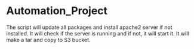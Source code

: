 # Automation_Project

The script will update all packages and install apache2 server if not installed.
It will check if the server is running and if not, it will start it.
It will make a tar and copy to S3 bucket.
